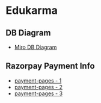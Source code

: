 # Edukarma

## DB Diagram

- [Miro DB Diagram](https://miro.com/app/board/uXjVKYx8gig=/?share_link_id=663852661210)

## Razorpay Payment Info

- [payment-pages - 1](https://razorpay.com/blog/payment-pages-online-store-business)
- [payment-pages - 2](https://razorpay.com/docs/payments/payment-pages/create)
- [payment-pages - 3](https://dilipkashyap15.medium.com/how-to-create-your-own-customized-razorpay-payment-page-c230bb37b0d7)
